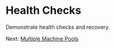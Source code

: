 # Health Checks

Demonstrate health checks and recovery.

Next: [Multiple Machine Pools](/09-multiple-machine-pools.md)